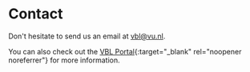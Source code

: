 
# Contact

Don't hesitate to send us an email at vbl@vu.nl.

You can also check out the [VBL Portal](https://vu.nl/en/about-vu/organisations/vu-behavioural-lab){:target="_blank" rel="noopener noreferrer"} for more information.
